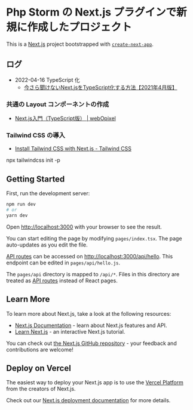# Php Storm の Next.js プラグインで新規に作成したプロジェクト

This is a [Next.js](https://nextjs.org/) project bootstrapped with [`create-next-app`](https://github.com/vercel/next.js/tree/canary/packages/create-next-app).

## ログ

* 2022-04-16 TypeScript 化
  - [今さら聞けないNext.jsをTypeScript化する方法【2021年4月版】](https://zenn.dev/yukito0616/articles/fa41ea2d0cb308)

### 共通の Layout コンポーネントの作成

* [Next.js入門（TypeScript版） | webOpixel](https://www.webopixel.net/javascript/1714.html)

### Tailwind CSS の導入

* [Install Tailwind CSS with Next.js - Tailwind CSS](https://tailwindcss.com/docs/guides/nextjs)

npx tailwindcss init -p

## Getting Started

First, run the development server:

```bash
npm run dev
# or
yarn dev
```

Open [http://localhost:3000](http://localhost:3000) with your browser to see the result.

You can start editing the page by modifying `pages/index.tsx`. The page auto-updates as you edit the file.

[API routes](https://nextjs.org/docs/api-routes/introduction) can be accessed on [http://localhost:3000/api/hello](http://localhost:3000/api/hello). This endpoint can be edited in `pages/api/hello.js`.

The `pages/api` directory is mapped to `/api/*`. Files in this directory are treated as [API routes](https://nextjs.org/docs/api-routes/introduction) instead of React pages.

## Learn More

To learn more about Next.js, take a look at the following resources:

- [Next.js Documentation](https://nextjs.org/docs) - learn about Next.js features and API.
- [Learn Next.js](https://nextjs.org/learn) - an interactive Next.js tutorial.

You can check out [the Next.js GitHub repository](https://github.com/vercel/next.js/) - your feedback and contributions are welcome!

## Deploy on Vercel

The easiest way to deploy your Next.js app is to use the [Vercel Platform](https://vercel.com/new?utm_medium=default-template&filter=next.js&utm_source=create-next-app&utm_campaign=create-next-app-readme) from the creators of Next.js.

Check out our [Next.js deployment documentation](https://nextjs.org/docs/deployment) for more details.
